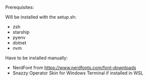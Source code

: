 Prerequisites:

Will be installed with the setup.sh:
- zsh
- starship
- pyenv
- dotnet
- nvm

Have to be installed manually:
- NerdFont from https://www.nerdfonts.com/font-downloads
- Snazzy Operator Skin for Windows Terminal if installed in WSL

